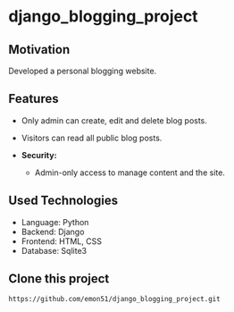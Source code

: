 # django_blogging_project

## Motivation
 Developed a personal blogging website.

## Features
- Only admin can create, edit and delete blog posts.
- Visitors can read all public blog posts.
  
    

- **Security:**
  - Admin-only access to manage content and the site.



## Used Technologies

- Language: Python
- Backend: Django
- Frontend: HTML, CSS
- Database: Sqlite3

## Clone this project
   ```
https://github.com/emon51/django_blogging_project.git
   ```


